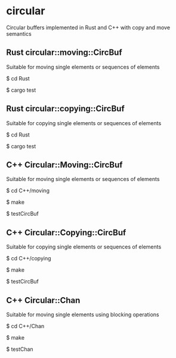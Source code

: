 circular
========

Circular buffers implemented in Rust and C++ with copy and move semantics

Rust circular::moving::CircBuf
------------------------------
Suitable for moving single elements or sequences of elements

$ cd Rust

$ cargo test

Rust circular::copying::CircBuf
-------------------------------
Suitable for copying single elements or sequences of elements

$ cd Rust

$ cargo test

C++ Circular::Moving::CircBuf
-----------------------------
Suitable for moving single elements or sequences of elements

$ cd C++/moving

$ make

$ testCircBuf

C++ Circular::Copying::CircBuf
------------------------------
Suitable for copying single elements or sequences of elements

$ cd C++/copying

$ make

$ testCircBuf

C++ Circular::Chan
------------------
Suitable for moving single elements using blocking operations

$ cd C++/Chan

$ make

$ testChan
